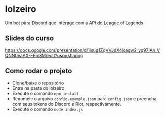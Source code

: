 # lolzeiro

Um bot para Discord que interage com a API do League of Legends

## Slides do curso

https://docs.google.com/presentation/d/1isug1ZqVVJdX4joagw2_yq97IAn_VQNN0vaAX-FEm8M/edit?usp=sharing

## Como rodar o projeto

- Clone/baixe o repositório
- Entre na pasta do lolzeiro
- Execute o comando `npm install`
- Renomeie o arquivo `config.example.json` para `config.json` e preencha com seus tokens do Discord e Riot, respectivamente.
- Execute o comando `node index.js`
